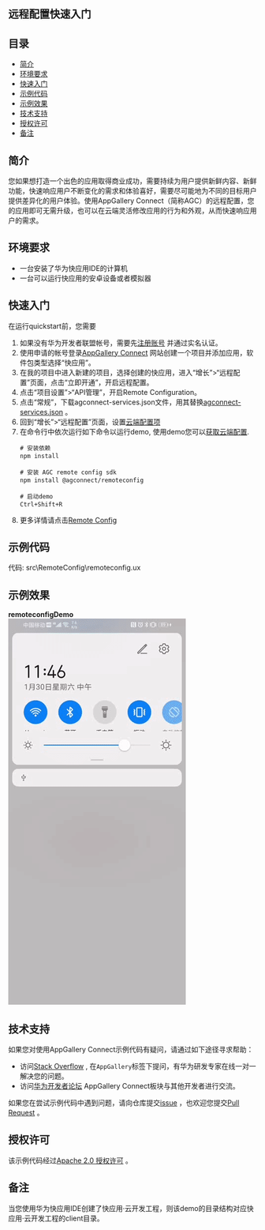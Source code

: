 

## 远程配置快速入门

## 目录

 * [简介](#简介)
 * [环境要求](#环境要求)
 * [快速入门](#快速入门)
 * [示例代码](#示例代码)
 * [示例效果](#示例效果)
 * [技术支持](#技术支持)
 * [授权许可](#授权许可)
 * [备注](#备注)

## 简介
您如果想打造一个出色的应用取得商业成功，需要持续为用户提供新鲜内容、新鲜功能，快速响应用户不断变化的需求和体验喜好，需要尽可能地为不同的目标用户提供差异化的用户体验。使用AppGallery Connect（简称AGC）的远程配置，您的应用即可无需升级，也可以在云端灵活修改应用的行为和外观，从而快速响应用户的需求。

## 环境要求
* 一台安装了华为快应用IDE的计算机
* 一台可以运行快应用的安卓设备或者模拟器

## 快速入门
在运行quickstart前，您需要
1. 如果没有华为开发者联盟帐号，需要先[注册账号](https://developer.huawei.com/consumer/cn/doc/start/registration-and-verification-0000001053628148) 并通过实名认证。
2. 使用申请的帐号登录[AppGallery Connect](https://developer.huawei.com/consumer/cn/doc/development/AppGallery-connect-Guides/agc-get-started) 网站创建一个项目并添加应用，软件包类型选择“快应用”。
3. 在我的项目中进入新建的项目，选择创建的快应用，进入“增长”>“远程配置”页面，点击“立即开通”，开启远程配置。
4. 点击“项目设置”>“API管理”，开启Remote Configuration。
5. 点击“常规”，下载agconnect-services.json文件，用其替换[agconnect-services.json](./agconnect-services.json) 。
6. 回到“增长”>“远程配置”页面，设置[云端配置项](https://developer.huawei.com/consumer/cn/doc/development/AppGallery-connect-Guides/agc-remoteconfig-web-cloudconfig-0000001056699160)
7. 在命令行中依次运行如下命令以运行demo, 使用demo您可以[获取云端配置](https://developer.huawei.com/consumer/cn/doc/development/AppGallery-connect-Guides/agc-remoteconfig-web-obtainconfig-0000001056621220).
    ``` 
    # 安装依赖
    npm install
    
    # 安装 AGC remote config sdk
    npm install @agconnect/remoteconfig
    
    # 启动demo
    Ctrl+Shift+R
    ```
8. 更多详情请点击[Remote Config]()

## 示例代码

代码: src\RemoteConfig\remoteconfig.ux

## 示例效果

**remoteconfigDemo**</br>
<img src="image/remoteconfigQuickApp.gif" alt="remoteconfigDemo" height="782"/>

## 技术支持

如果您对使用AppGallery Connect示例代码有疑问，请通过如下途径寻求帮助：
- 访问[Stack Overflow](https://stackoverflow.com/) , 在`AppGallery`标签下提问，有华为研发专家在线一对一解决您的问题。
- 访问[华为开发者论坛](https://forums.developer.huawei.com/forumPortal/en/home) AppGallery Connect板块与其他开发者进行交流。

如果您在尝试示例代码中遇到问题，请向仓库提交[issue](https://github.com/AppGalleryConnect/agc-demos/issues) ，也欢迎您提交[Pull Request](https://github.com/AppGalleryConnect/agc-demos/pulls) 。

## 授权许可
该示例代码经过[Apache 2.0 授权许可](http://www.apache.org/licenses/LICENSE-2.0) 。

## 备注
当您使用华为快应用IDE创建了快应用·云开发工程，则该demo的目录结构对应快应用·云开发工程的client目录。